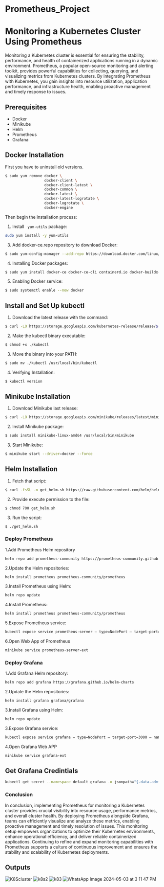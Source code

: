 # Prometheus_Project
# Monitoring a Kubernetes Cluster Using Prometheus
Monitoring a Kubernetes cluster is essential for ensuring the stability, performance, and health of containerized applications running in a dynamic environment. Prometheus, a popular open-source monitoring and alerting toolkit, provides powerful capabilities for collecting, querying, and visualizing metrics from Kubernetes clusters. By integrating Prometheus with Kubernetes, you gain insights into resource utilization, application performance, and infrastructure health, enabling proactive management and timely response to issues.

## Prerequisites
- Docker
- Minikube
- Helm
- Prometheus
- Grafana

## Docker Installation

First you have to uninstall old versions. 
```bash
$ sudo yum remove docker \
                  docker-client \
                  docker-client-latest \
                  docker-common \
                  docker-latest \
                  docker-latest-logrotate \
                  docker-logrotate \
                  docker-engine

```

Then begin the installation process:

1. Install `` yum-utils`` package:

```bash
sudo yum install -y yum-utils 
```
3. Add docker-ce.repo repository to download Docker:
```bash 
$ sudo yum-config-manager --add-repo https://download.docker.com/linux/centos/docker-ce.repo 
```
4. Installing Docker packages:

```bash 
$ sudo yum install docker-ce docker-ce-cli containerd.io docker-buildx-plugin docker-compose-plugin 
```
5. Enabling Docker service:

```bash 
$ sudo systemctl enable --now docker
```

## Install and Set Up kubectl

1. Download the latest release with the command:

```bash 
$ curl -LO https://storage.googleapis.com/kubernetes-release/release/$(curl -s https://storage.googleapis.com/kubernetes-release/release/stable.txt)/bin/linux/amd64/kubectl
```

2. Make the kubectl binary executable:

```bash 
$ chmod +x ./kubectl
```

3. Move the binary into your PATH:

```bash 
$ sudo mv ./kubectl /usr/local/bin/kubectl
```

4. Verifying Installation:

```bash 
$ kubectl version
```

## Minikube Installation

1. Download Minikube last release:

```bash 
$ curl -LO https://storage.googleapis.com/minikube/releases/latest/minikube-linux-amd64
```
2. Install Minikube package:

```bash 
$ sudo install minikube-linux-amd64 /usr/local/bin/minikube
```
3. Start Minikube:

```bash 
$ minikube start --driver=docker --force
```

## Helm Installation

1. Fetch that script:

```bash 
$ curl -fsSL -o get_helm.sh https://raw.githubusercontent.com/helm/helm/main/scripts/get-helm-3
```
2. Provide execute permission to the file:

```bash 
$ chmod 700 get_helm.sh
```
3. Run the script:

```bash 
$ ./get_helm.sh

```
### Deploy Prometheus
1.Add Prometheus Helm repository

```bash
helm repo add prometheus-community https://prometheus-community.github.io/helm-charts
```
2.Update the Helm repositories:

```bash
helm install prometheus prometheus-community/prometheus
```
3.Install Prometheus using Helm:

```bash
helm repo update
```
4.Install Prometheus:

```bash
helm install prometheus prometheus-community/prometheus
```
5.Expose Prometheus service:

```bash
kubectl expose service prometheus-server — type=NodePort — target-port=9090 — name=prometheus-server-ext
```
6.Open Web App of Prometheus

```bash
minikube service prometheus-server-ext
```
### Deploy Grafana

1.Add Grafana Helm repository:

```bash
helm repo add grafana https://grafana.github.io/helm-charts
```
2.Update the Helm repositories:

```bash
helm install grafana grafana/grafana
```
3.Install Grafana using Helm:

```bash
helm repo update
```
3.Expose Grafana service:

```bash
kubectl expose service grafana — type=NodePort — target-port=3000 — name=grafana-ext
```
4.Open Grafana Web APP

```bash
minikube service grafana-ext
```

## Get Grafana Credintials

```bash
kubectl get secret --namespace default grafana -o jsonpath="{.data.admin-password}" | base64 --decode ; echo
```
### Conclusion

In conclusion, implementing Prometheus for monitoring a Kubernetes cluster provides crucial visibility into resource usage, performance metrics, and overall cluster health. By deploying Prometheus alongside Grafana, teams can efficiently visualize and analyze these metrics, enabling proactive management and timely resolution of issues. This monitoring setup empowers organizations to optimize their Kubernetes environments, enhance operational efficiency, and deliver reliable containerized applications. Continuing to refine and expand monitoring capabilities with Prometheus supports a culture of continuous improvement and ensures the stability and scalability of Kubernetes deployments.

## Outputs


![K8Scluster](https://github.com/ebthall619/Prometheus_Project/assets/81996620/4311199a-2890-4b79-b756-7541f955021d)
![k8s2](https://github.com/ebthall619/Prometheus_Project/assets/81996620/85cab3f6-e3d5-4c5a-8af1-0025715c9079)
![k83](https://github.com/ebthall619/Prometheus_Project/assets/81996620/df71eddc-32d3-416e-a1db-f7b662e2d134)
![WhatsApp Image 2024-05-03 at 3 11 47 PM](https://github.com/ebthall619/Prometheus_Project/assets/81996620/737bc17b-d11e-4a1b-8b59-cb491ccfaf58)


